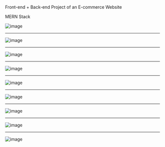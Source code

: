 Front-end + Back-end Project of an E-commerce Website

MERN Stack

![image](https://github.com/obisaga/ecommerceClient/assets/134201947/06f0d867-15da-4afe-95c3-b6b22ae047ef)
________________________________________________________________________________________________________________
![image](https://github.com/obisaga/ecommerceClient/assets/134201947/49ccaa80-95b7-4b94-aea1-675ce4f4034c)
________________________________________________________________________________________________________________

![image](https://github.com/obisaga/ecommerceClient/assets/134201947/ba2774d9-600e-4cd6-9a4f-5b17f69675d9)
________________________________________________________________________________________________________________

![image](https://github.com/obisaga/ecommerceClient/assets/134201947/1fa6ff04-6ff2-47dc-9ff8-159635de191b)
________________________________________________________________________________________________________________

![image](https://github.com/obisaga/ecommerceClient/assets/134201947/a755bd21-04c6-4bde-8df6-a782a3d80060)
________________________________________________________________________________________________________________

![image](https://github.com/obisaga/ecommerceClient/assets/134201947/91ecaccf-7431-4ed1-80c7-b3d9e7c67ae8)
________________________________________________________________________________________________________________

![image](https://github.com/obisaga/ecommerceClient/assets/134201947/aa98761c-0b6b-42a6-b5a9-9f16ae2724b6)
________________________________________________________________________________________________________________

![image](https://github.com/obisaga/ecommerceClient/assets/134201947/4c0a8465-d353-476c-8956-7d850fd10368)
________________________________________________________________________________________________________________

![image](https://github.com/obisaga/ecommerceClient/assets/134201947/7218326a-341e-4a7b-b4aa-4cd9290e5c50)
